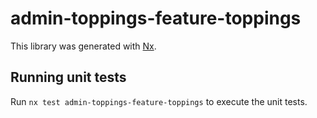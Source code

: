 # admin-toppings-feature-toppings

This library was generated with [Nx](https://nx.dev).

## Running unit tests

Run `nx test admin-toppings-feature-toppings` to execute the unit tests.

